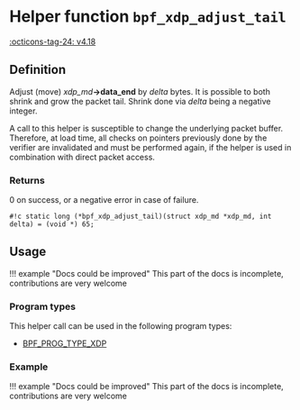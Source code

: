 # Helper function `bpf_xdp_adjust_tail`

<!-- [FEATURE_TAG](bpf_xdp_adjust_tail) -->
[:octicons-tag-24: v4.18](https://github.com/torvalds/linux/commit/b32cc5b9a346319c171e3ad905e0cddda032b5eb)
<!-- [/FEATURE_TAG] -->

## Definition

<!-- [HELPER_FUNC_DEF] -->
Adjust (move) _xdp_md_**->data_end** by _delta_ bytes. It is possible to both shrink and grow the packet tail. Shrink done via _delta_ being a negative integer.

A call to this helper is susceptible to change the underlying packet buffer. Therefore, at load time, all checks on pointers previously done by the verifier are invalidated and must be performed again, if the helper is used in combination with direct packet access.

### Returns

0 on success, or a negative error in case of failure.

`#!c static long (*bpf_xdp_adjust_tail)(struct xdp_md *xdp_md, int delta) = (void *) 65;`
<!-- [/HELPER_FUNC_DEF] -->

## Usage

!!! example "Docs could be improved"
    This part of the docs is incomplete, contributions are very welcome

### Program types

This helper call can be used in the following program types:

<!-- DO NOT EDIT MANUALLY -->
<!-- [HELPER_FUNC_PROG_REF] -->
 * [BPF_PROG_TYPE_XDP](../program-type/BPF_PROG_TYPE_XDP.md)
<!-- [/HELPER_FUNC_PROG_REF] -->

### Example

!!! example "Docs could be improved"
    This part of the docs is incomplete, contributions are very welcome
